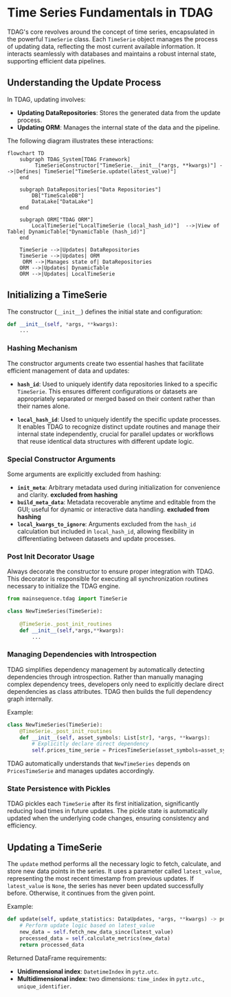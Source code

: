 # Time Series Fundamentals in TDAG

TDAG's core revolves around the concept of time series, encapsulated in the powerful `TimeSerie` class. Each `TimeSerie` object manages the process of updating data, reflecting the most current available information. It interacts seamlessly with databases and maintains a robust internal state, supporting efficient data pipelines.

## Understanding the Update Process

In TDAG, updating involves:

- **Updating DataRepositories**: Stores the generated data from the update process.
- **Updating ORM**: Manages the internal state of the data and the pipeline.

The following diagram illustrates these interactions:

```mermaid
flowchart TD
    subgraph TDAG_System[TDAG Framework]
         TimeSerieConstructor["TimeSerie.__init__(*args, **kwargs)"] -->|Defines| TimeSerie["TimeSerie.update(latest_value)"]
    end

    subgraph DataRepositories["Data Repositories"]
        DB["TimeScaleDB"]
        DataLake["DataLake"]
    end

    subgraph ORM["TDAG ORM"]
        LocalTimeSerie["LocalTimeSerie (local_hash_id)"]  -->|View of Table| DynamicTable["DynamicTable (hash_id)"]
    end

    TimeSerie -->|Updates| DataRepositories
    TimeSerie -->|Updates| ORM
     ORM -->|Manages state of| DataRepositories
    ORM -->|Updates| DynamicTable
    ORM -->|Updates| LocalTimeSerie
```

## Initializing a TimeSerie

The constructor (`__init__`) defines the initial state and configuration:

```python
def __init__(self, *args, **kwargs):
    ...
```

### Hashing Mechanism

The constructor arguments create two essential hashes that facilitate efficient management of data and updates:

- **`hash_id`**: Used to uniquely identify data repositories linked to a specific `TimeSerie`. This ensures different configurations or datasets are appropriately separated or merged based on their content rather than their names alone.

- **`local_hash_id`**: Used to uniquely identify the specific update processes. It enables TDAG to recognize distinct update routines and manage their internal state independently, crucial for parallel updates or workflows that reuse identical data structures with different update logic.

### Special Constructor Arguments

Some arguments are explicitly excluded from hashing:

- **`init_meta`**: Arbitrary metadata used during initialization for convenience and clarity. **excluded from hashing**
- **`build_meta_data`**: Metadata recoverable anytime and editable from the GUI; useful for dynamic or interactive data handling. **excluded from hashing**
- **`local_kwargs_to_ignore`**: Arguments excluded from the `hash_id` calculation but included in `local_hash_id`, allowing flexibility in differentiating between datasets and update processes.

### Post Init Decorator Usage

Always decorate the constructor to ensure proper integration with TDAG. 
This decorator is responsible for executing all synchronization routines necessary to initialize the TDAG engine.


```python
from mainsequence.tdag import TimeSerie

class NewTimeSeries(TimeSerie):
    
    @TimeSerie._post_init_routines
    def __init__(self,*args,**kwargs):
        ...
```

### Managing Dependencies with Introspection

TDAG simplifies dependency management by automatically detecting dependencies through introspection. Rather than manually managing complex dependency trees, developers only need to explicitly declare direct dependencies as class attributes. TDAG then builds the full dependency graph internally.

Example:

```python
class NewTimeSeries(TimeSerie):
    @TimeSerie._post_init_routines
    def __init__(self, asset_symbols: List[str], *args, **kwargs):
        # Explicitly declare direct dependency
        self.prices_time_serie = PricesTimeSerie(asset_symbols=asset_symbols)
```

TDAG automatically understands that `NewTimeSeries` depends on `PricesTimeSerie` and manages updates accordingly.

### State Persistence with Pickles

TDAG pickles each `TimeSerie` after its first initialization, significantly reducing load times in future updates. The pickle state is automatically updated when the underlying code changes, ensuring consistency and efficiency.

## Updating a TimeSerie

The `update` method performs all the necessary logic to fetch, calculate, and store new data points in the series. It uses a parameter called `latest_value`, representing the most recent timestamp from previous updates. If `latest_value` is `None`, the series has never been updated successfully before. Otherwise, it continues from the given point.

Example:

```python
def update(self, update_statistics: DataUpdates, *args, **kwargs) -> pd.DataFrame:
    # Perform update logic based on latest_value
    new_data = self.fetch_new_data_since(latest_value)
    processed_data = self.calculate_metrics(new_data)
    return processed_data
```

Returned DataFrame requirements:

- **Unidimensional index**: `DatetimeIndex` in `pytz.utc`.
- **Multidimensional index**: two dimensions: `time_index` in `pytz.utc`., `unique_identifier`.

